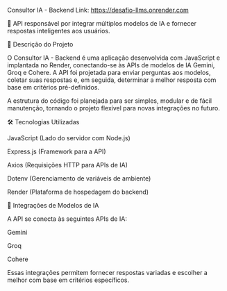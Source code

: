 Consultor IA - Backend 
Link: https://desafio-llms.onrender.com

🚀 API responsável por integrar múltiplos modelos de IA e fornecer respostas inteligentes aos usuários.

📌 Descrição do Projeto

O Consultor IA - Backend é uma aplicação desenvolvida com JavaScript e implantada no Render, conectando-se às APIs de modelos de IA Gemini, Groq e Cohere. A API foi projetada para enviar perguntas aos modelos, coletar suas respostas e, em seguida, determinar a melhor resposta com base em critérios pré-definidos.

A estrutura do código foi planejada para ser simples, modular e de fácil manutenção, tornando o projeto flexível para novas integrações no futuro.

🛠 Tecnologias Utilizadas

JavaScript (Lado do servidor com Node.js)

Express.js (Framework para a API)

Axios (Requisições HTTP para APIs de IA)

Dotenv (Gerenciamento de variáveis de ambiente)

Render (Plataforma de hospedagem do backend)

📡 Integrações de Modelos de IA

A API se conecta às seguintes APIs de IA:

Gemini

Groq

Cohere

Essas integrações permitem fornecer respostas variadas e escolher a melhor com base em critérios específicos.
